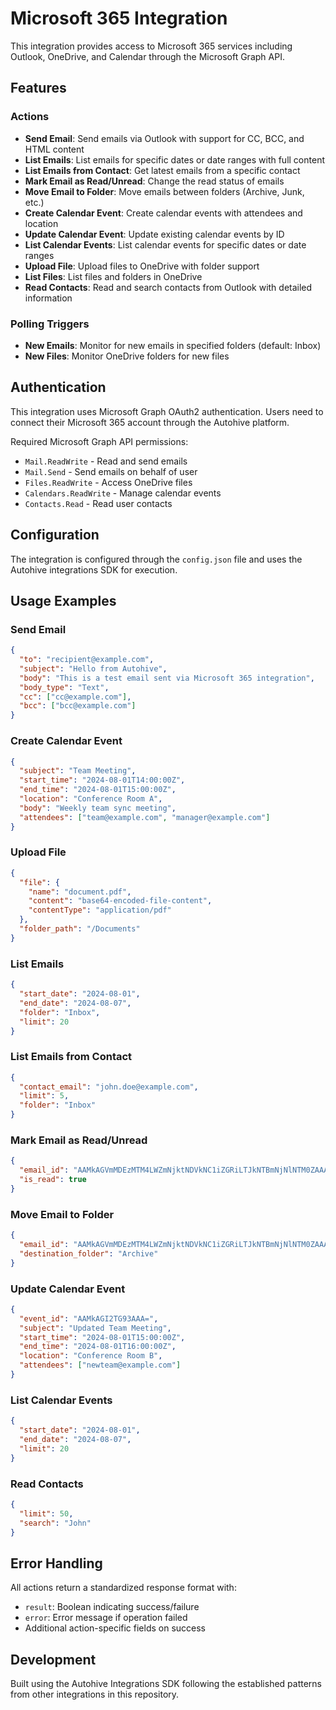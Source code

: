 # Microsoft 365 Integration

This integration provides access to Microsoft 365 services including Outlook, OneDrive, and Calendar through the Microsoft Graph API.

## Features

### Actions
- **Send Email**: Send emails via Outlook with support for CC, BCC, and HTML content
- **List Emails**: List emails for specific dates or date ranges with full content
- **List Emails from Contact**: Get latest emails from a specific contact
- **Mark Email as Read/Unread**: Change the read status of emails
- **Move Email to Folder**: Move emails between folders (Archive, Junk, etc.)
- **Create Calendar Event**: Create calendar events with attendees and location
- **Update Calendar Event**: Update existing calendar events by ID
- **List Calendar Events**: List calendar events for specific dates or date ranges
- **Upload File**: Upload files to OneDrive with folder support
- **List Files**: List files and folders in OneDrive
- **Read Contacts**: Read and search contacts from Outlook with detailed information

### Polling Triggers
- **New Emails**: Monitor for new emails in specified folders (default: Inbox)
- **New Files**: Monitor OneDrive folders for new files

## Authentication

This integration uses Microsoft Graph OAuth2 authentication. Users need to connect their Microsoft 365 account through the Autohive platform.

Required Microsoft Graph API permissions:
- `Mail.ReadWrite` - Read and send emails
- `Mail.Send` - Send emails on behalf of user
- `Files.ReadWrite` - Access OneDrive files
- `Calendars.ReadWrite` - Manage calendar events
- `Contacts.Read` - Read user contacts

## Configuration

The integration is configured through the `config.json` file and uses the Autohive integrations SDK for execution.

## Usage Examples

### Send Email
```json
{
  "to": "recipient@example.com",
  "subject": "Hello from Autohive",
  "body": "This is a test email sent via Microsoft 365 integration",
  "body_type": "Text",
  "cc": ["cc@example.com"],
  "bcc": ["bcc@example.com"]
}
```

### Create Calendar Event
```json
{
  "subject": "Team Meeting",
  "start_time": "2024-08-01T14:00:00Z",
  "end_time": "2024-08-01T15:00:00Z",
  "location": "Conference Room A",
  "body": "Weekly team sync meeting",
  "attendees": ["team@example.com", "manager@example.com"]
}
```

### Upload File
```json
{
  "file": {
    "name": "document.pdf",
    "content": "base64-encoded-file-content",
    "contentType": "application/pdf"
  },
  "folder_path": "/Documents"
}
```

### List Emails
```json
{
  "start_date": "2024-08-01",
  "end_date": "2024-08-07",
  "folder": "Inbox",
  "limit": 20
}
```

### List Emails from Contact
```json
{
  "contact_email": "john.doe@example.com",
  "limit": 5,
  "folder": "Inbox"
}
```

### Mark Email as Read/Unread
```json
{
  "email_id": "AAMkAGVmMDEzMTM4LWZmNjktNDVkNC1iZGRiLTJkNTBmNjNlNTM0ZAAA",
  "is_read": true
}
```

### Move Email to Folder
```json
{
  "email_id": "AAMkAGVmMDEzMTM4LWZmNjktNDVkNC1iZGRiLTJkNTBmNjNlNTM0ZAAA",
  "destination_folder": "Archive"
}
```

### Update Calendar Event
```json
{
  "event_id": "AAMkAGI2TG93AAA=",
  "subject": "Updated Team Meeting",
  "start_time": "2024-08-01T15:00:00Z",
  "end_time": "2024-08-01T16:00:00Z",
  "location": "Conference Room B",
  "attendees": ["newteam@example.com"]
}
```

### List Calendar Events
```json
{
  "start_date": "2024-08-01",
  "end_date": "2024-08-07",
  "limit": 20
}
```

### Read Contacts
```json
{
  "limit": 50,
  "search": "John"
}
```

## Error Handling

All actions return a standardized response format with:
- `result`: Boolean indicating success/failure
- `error`: Error message if operation failed
- Additional action-specific fields on success

## Development

Built using the Autohive Integrations SDK following the established patterns from other integrations in this repository.